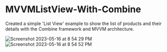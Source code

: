 # MVVMListView-With-Combine
Created a simple 'List View' example to show the list of products and their details with the Combine framework and MVVM architecture.



![Screenshot 2023-05-16 at 8 54 29 PM](https://github.com/aashish124/MVVMListView-With-Combine/assets/109128539/dfd14057-51b6-4d0b-8b18-55104a001328) 
![Screenshot 2023-05-16 at 8 54 52 PM](https://github.com/aashish124/MVVMListView-With-Combine/assets/109128539/3d460202-c7c6-4d27-8608-7ca4c20a35c4)
